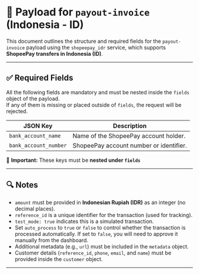 # 📄 Payload for `payout-invoice` (Indonesia - ID)

This document outlines the structure and required fields for the `payout-invoice` payload using the `shopeepay_idr` service, which supports **ShopeePay transfers in Indonesia (ID)**.

---

## ✅ Required Fields

All the following fields are mandatory and must be nested inside the `fields` object of the payload.  
If any of them is missing or placed outside of `fields`, the request will be rejected.

| JSON Key                | Description                                                        |
|-------------------------|--------------------------------------------------------------------|
| `bank_account_name`     | Name of the ShopeePay account holder.                              |
| `bank_account_number`   | ShopeePay account number or identifier.                            |

📝 **Important:** These keys must be **nested under `fields`**

---

## 🔍 Notes

- `amount` must be provided in **Indonesian Rupiah (IDR)** as an integer (no decimal places).
- `reference_id` is a unique identifier for the transaction (used for tracking).
- `test_mode: true` indicates this is a simulated transaction.
- Set `auto_process` to `true` or `false` to control whether the transaction is processed automatically. If set to `false`, you will need to approve it manually from the dashboard.
- Additional metadata (e.g., `url`) must be included in the `metadata` object.
- Customer details (`reference_id`, `phone`, `email`, and `name`) must be provided inside the `customer` object.

---

